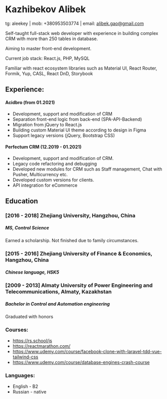 # Kazhibekov Alibek
tg: aleekey | mob: +380953503774 | email: alibek.gao@gmail.com

Self-taught full-stack web developer with experience in building complex CRM with more than 250 tables in database.

Aiming to master front-end development.

Current job stack: React.js, PHP, MySQL

Familiar with react ecosystem libraries such as Material UI, React Router, Formik, Yup, CASL, React DnD, Storybook 


## Experience:
#### Acidbro (from 01.2021) 
- Development, support and modification of CRM 
- Separation front-end logic from back-end (SPA-API-Backend)
- Migration from jQuery to React.js 
- Building custom Material UI theme according to design in Figma 
- Support legacy versions (jQuery, Bootstrap CSS) 

#### Perfectum CRM (12.2019 - 01.2021) 
- Development, support and modification of CRM. 
- Legacy code refactoring and debugging 
- Developed new modules for CRM such as Staff management, Chat with Pusher, Multicurrency etc.
- Developed custom versions for clients. 
- API integration for eCommerce

## Education
### [2016 - 2018] Zhejiang University, Hangzhou, China 
##### MS, Control Science
Earned a scholarship. Not finished due to family circumstances.

### [2015 - 2016] Zhejiang University of Finance & Economics, Hangzhou, China 
##### Chinese language, HSK5 

### [2009 - 2013] Almaty University of Power Engineering and Telecommunications, Almaty, Kazakhstan
##### Bachelor in Control and Automation engineering
Graduated with honors

### Courses:
- https://rs.school/js
- https://reactmarathon.com/
- https://www.udemy.com/course/facebook-clone-with-laravel-tdd-vue-tailwind-css
- https://www.udemy.com/course/database-engines-crash-course

### Languages:
- English - B2
- Russian - native
